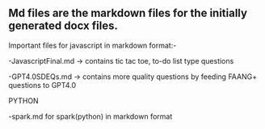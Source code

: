 Md files are the markdown files for the initially generated docx files.
----------------------------------------------------------------------
Important files for javascript in markdown format:-

-JavascriptFinal.md -> contains tic tac toe, to-do list type questions

-GPT4.0SDEQs.md -> contains more quality questions by feeding FAANG+ questions to GPT4.0


PYTHON

-spark.md for spark(python) in markdown format
